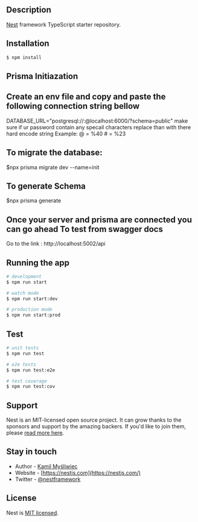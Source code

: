 
## Description

[Nest](https://github.com/nestjs/nest) framework TypeScript starter repository.

## Installation

```bash
$ npm install
```
## Prisma Initiazation
## Create an env file and copy and paste the following connection string bellow
DATABASE_URL="postgresql://<username>:<password>@localhost:6000/<your database>?schema=public"
make sure if ur password contain any specail characters replace than with there hard encode string
Example: @ = %40 # = %23


## To migrate the database: 
$npx prisma migrate dev --name=init
## To generate Schema
$npx prisma generate
## Once your server and prisma are connected you can go ahead To test from swagger docs
Go to the link : http://localhost:5002/api

## Running the app

```bash
# development
$ npm run start

# watch mode
$ npm run start:dev

# production mode
$ npm run start:prod
```

## Test

```bash
# unit tests
$ npm run test

# e2e tests
$ npm run test:e2e

# test coverage
$ npm run test:cov
```

## Support

Nest is an MIT-licensed open source project. It can grow thanks to the sponsors and support by the amazing backers. If you'd like to join them, please [read more here](https://docs.nestjs.com/support).

## Stay in touch

- Author - [Kamil Myśliwiec](https://kamilmysliwiec.com)
- Website - [https://nestjs.com](https://nestjs.com/)
- Twitter - [@nestframework](https://twitter.com/nestframework)

## License

Nest is [MIT licensed](LICENSE).

